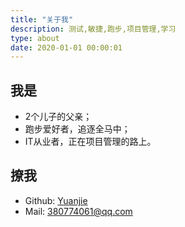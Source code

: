 ```yaml
---
title: "关于我"
description: 测试,敏捷,跑步,项目管理,学习
type: about
date: 2020-01-01 00:00:01
---
```


## 我是
- 2个儿子的父亲；
- 跑步爱好者，追逐全马中；
- IT从业者，正在项目管理的路上。
  
## 撩我
- Github: [Yuanjie](https://github.com/aimer1124)
- Mail: <380774061@qq.com>